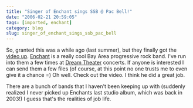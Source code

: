 ```yaml
---
title: "Singer of Enchant sings SSB @ Pac Bell!"
date: "2006-02-21 20:59:05"
tags: [imported, enchant]
category: blog
slug: singer_of_enchant_sings_ssb_pac_bell
---
```


So, granted this was a while ago (last summer), but they finally got the <a title="Ted of Enchant sings SSB" style="cursor: url('chrome://targetalert/content/skin/movie.png')" href="https://www.theoasis.cc/pictures/ted_ssb_live.mpg">video up</a>. <a title="Enchant" href="https://www.theoasis.cc/">Enchant</a> is a really cool Bay Area progressive rock band. I've run into them a few times at <a title="DT" href="https://www.dreamtheater.net">Dream Theater</a> concerts. If anyone is interested I can send them a few files (of course, at this point no one trusts me to even give it a chance =) Oh well. Check out the video. I think he did a great job.

There are a bunch of bands that I haven't been keeping up with (suddenly realized I never picked up Enchants last studio album, which was back in 2003!) I guess that's the realities of job life.
